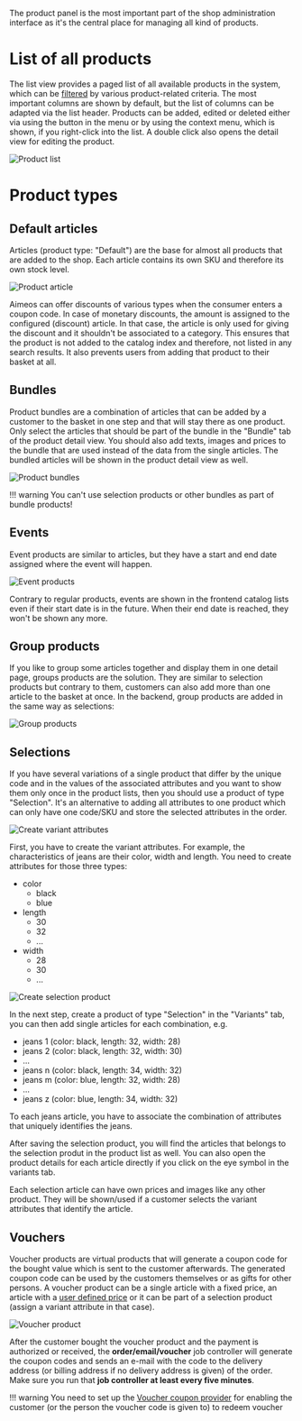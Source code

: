 The product panel is the most important part of the shop administration interface as it's the central place for managing all kind of products.


# List of all products

The list view provides a paged list of all available products in the system, which can be [filtered](filtering-lists.md) by various product-related criteria. The most important columns are shown by default, but the list of columns can be adapted via the list header. Products can be added, edited or deleted either via using the button in the menu or by using the context menu, which is shown, if you right-click into the list. A double click also opens the detail view for editing the product.

![Product list](Admin-product-list.png)


# Product types

## Default articles

Articles (product type: "Default") are the base for almost all products that are added to the shop. Each article contains its own SKU and therefore its own stock level.

![Product article](Admin-product-article.png)

Aimeos can offer discounts of various types when the consumer enters a coupon code. In case of monetary discounts, the amount is assigned to the configured (discount) article. In that case, the article is only used for giving the discount and it shouldn't be associated to a category. This ensures that the product is not added to the catalog index and therefore, not listed in any search results. It also prevents users from adding that product to their basket at all.


## Bundles

Product bundles are a combination of articles that can be added by a customer to the basket in one step and that will stay there as one product. Only select the articles that should be part of the bundle in the "Bundle" tab of the product detail view. You should also add texts, images and prices to the bundle that are used instead of the data from the single articles. The bundled articles will be shown in the product detail view as well.

![Product bundles](Admin-product-bundle.png)

!!! warning
    You can't use selection products or other bundles as part of bundle products!


## Events

Event products are similar to articles, but they have a start and end date assigned where the event will happen.

![Event products](Admin-product-event.png)

Contrary to regular products, events are shown in the frontend catalog lists even if their start date is in the future. When their end date is reached, they won't be shown any more.


## Group products

If you like to group some articles together and display them in one detail page, groups products are the solution. They are similar to selection products but contrary to them, customers can also add more than one article to the basket at once. In the backend, group products are added in the same way as selections:

![Group products](Admin-product-group.png)


## Selections

If you have several variations of a single product that differ by the unique code and in the values of the associated attributes and you want to show them only once in the product lists, then you should use a product of type "Selection". It's an alternative to adding all attributes to one product which can only have one code/SKU and store the selected attributes in the order.

![Create variant attributes](Admin-attribute-list.png)

First, you have to create the variant attributes. For example, the characteristics of jeans are their color, width and length. You need to create attributes for those three types:

* color
    * black
    * blue
* length
    * 30
    * 32
    * ...
* width
    * 28
    * 30
    * ...

![Create selection product](Admin-product-select.png)

In the next step, create a product of type "Selection" in the "Variants" tab, you can then add single articles for each combination, e.g.

* jeans 1 (color: black, length: 32, width: 28)
* jeans 2 (color: black, length: 32, width: 30)
* ...
* jeans n (color: black, length: 34, width: 32)
* jeans m (color: blue, length: 32, width: 28)
* ...
* jeans z (color: blue, length: 34, width: 32)

To each jeans article, you have to associate the combination of attributes that uniquely identifies the jeans.

After saving the selection product, you will find the articles that belongs to the selection produt in the product list as well. You can also open the product details for each article directly if you click on the eye symbol in the variants tab.

Each selection article can have own prices and images like any other product. They will be shown/used if a customer selects the variant attributes that identify the article.

## Vouchers

Voucher products are virtual products that will generate a coupon code for the bought value which is sent to the customer afterwards. The generated coupon code can be used by the customers themselves or as gifts for other persons. A voucher product can be a single article with a fixed price, an article with a [user defined price](product-details.md#price) or it can be part of a selection product (assign a variant attribute in that case).

![Voucher product](Admin-product-voucher.png)

After the customer bought the voucher product and the payment is authorized or received, the **order/email/voucher** job controller will generate the coupon codes and sends an e-mail with the code to the delivery address (or billing address if no delivery address is given) of the order. Make sure you run that **job controller at least every five minutes**.

!!! warning
    You need to set up the [Voucher coupon provider](coupons.md#Voucher) for enabling the customer (or the person the voucher code is given to) to redeem voucher
